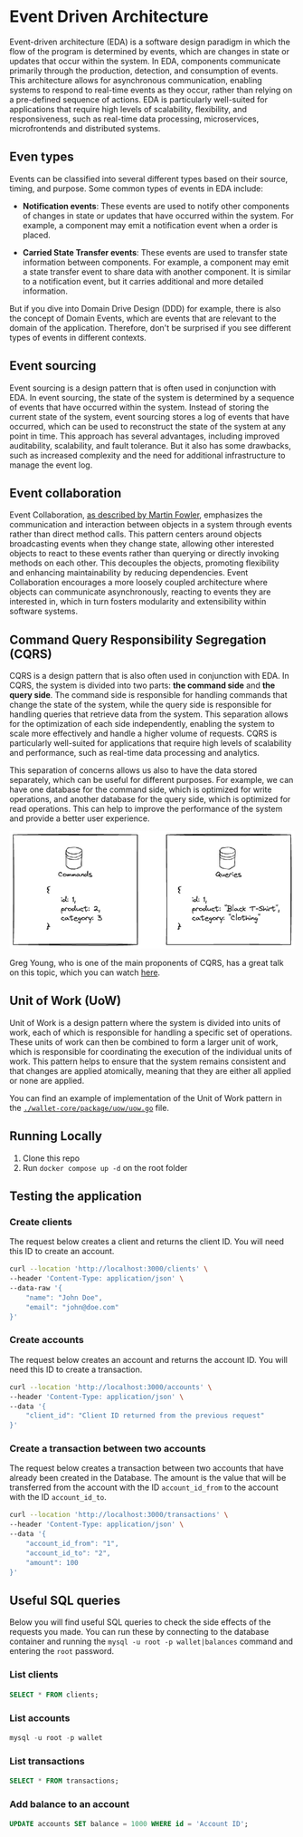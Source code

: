 # Event Driven Architecture

Event-driven architecture (EDA) is a software design paradigm in which the flow of the program is determined by events, which are changes in state or updates that occur within the system. In EDA, components communicate primarily through the production, detection, and consumption of events. This architecture allows for asynchronous communication, enabling systems to respond to real-time events as they occur, rather than relying on a pre-defined sequence of actions. EDA is particularly well-suited for applications that require high levels of scalability, flexibility, and responsiveness, such as real-time data processing, microservices, microfrontends and distributed systems.

## Even types

Events can be classified into several different types based on their source, timing, and purpose. Some common types of events in EDA include:

- **Notification events**: These events are used to notify other components of changes in state or updates that have occurred within the system. For example, a component may emit a notification event when a order is placed.

- **Carried State Transfer events**: These events are used to transfer state information between components. For example, a component may emit a state transfer event to share data with another component. It is similar to a notification event, but it carries additional and more detailed information.

But if you dive into Domain Drive Design (DDD) for example, there is also the concept of Domain Events, which are events that are relevant to the domain of the application. Therefore, don't be surprised if you see different types of events in different contexts.

## Event sourcing

Event sourcing is a design pattern that is often used in conjunction with EDA. In event sourcing, the state of the system is determined by a sequence of events that have occurred within the system. Instead of storing the current state of the system, event sourcing stores a log of events that have occurred, which can be used to reconstruct the state of the system at any point in time. This approach has several advantages, including improved auditability, scalability, and fault tolerance. But it also has some drawbacks, such as increased complexity and the need for additional infrastructure to manage the event log.

## Event collaboration

Event Collaboration, [as described by Martin Fowler](https://martinfowler.com/eaaDev/EventCollaboration.html), emphasizes the communication and interaction between objects in a system through events rather than direct method calls. This pattern centers around objects broadcasting events when they change state, allowing other interested objects to react to these events rather than querying or directly invoking methods on each other. This decouples the objects, promoting flexibility and enhancing maintainability by reducing dependencies. Event Collaboration encourages a more loosely coupled architecture where objects can communicate asynchronously, reacting to events they are interested in, which in turn fosters modularity and extensibility within software systems.

## Command Query Responsibility Segregation (CQRS)

CQRS is a design pattern that is also often used in conjunction with EDA. In CQRS, the system is divided into two parts: **the command side** and **the query side**. The command side is responsible for handling commands that change the state of the system, while the query side is responsible for handling queries that retrieve data from the system. This separation allows for the optimization of each side independently, enabling the system to scale more effectively and handle a higher volume of requests. CQRS is particularly well-suited for applications that require high levels of scalability and performance, such as real-time data processing and analytics.

This separation of concerns allows us also to have the data stored separately, which can be useful for different purposes. For example, we can have one database for the command side, which is optimized for write operations, and another database for the query side, which is optimized for read operations. This can help to improve the performance of the system and provide a better user experience.

![Separation of database example](./docs/images/separation.png)

Greg Young, who is one of the main proponents of CQRS, has a great talk on this topic, which you can watch [here](https://www.youtube.com/watch?v=JHGkaShoyNs).

## Unit of Work (UoW)

Unit of Work is a design pattern where the system is divided into units of work, each of which is responsible for handling a specific set of operations. These units of work can then be combined to form a larger unit of work, which is responsible for coordinating the execution of the individual units of work. This pattern helps to ensure that the system remains consistent and that changes are applied atomically, meaning that they are either all applied or none are applied.

You can find an example of implementation of the Unit of Work pattern in the [`./wallet-core/package/uow/uow.go`](./wallet-core/package/uow/uow.go) file. 

## Running Locally

1. Clone this repo
1. Run `docker compose up -d` on the root folder

## Testing the application

### Create clients

The request below creates a client and returns the client ID. You will need this ID to create an account.

```bash
curl --location 'http://localhost:3000/clients' \
--header 'Content-Type: application/json' \
--data-raw '{
    "name": "John Doe",
    "email": "john@doe.com"
}'
```

### Create accounts

The request below creates an account and returns the account ID. You will need this ID to create a transaction.

```bash
curl --location 'http://localhost:3000/accounts' \
--header 'Content-Type: application/json' \
--data '{
    "client_id": "Client ID returned from the previous request"
}'
```

### Create a transaction between two accounts

The request below creates a transaction between two accounts that have already been created in the Database. The amount is the value that will be transferred from the account with the ID `account_id_from` to the account with the ID `account_id_to`.

```bash
curl --location 'http://localhost:3000/transactions' \
--header 'Content-Type: application/json' \
--data '{
    "account_id_from": "1",
    "account_id_to": "2",
    "amount": 100
}'
```

## Useful SQL queries

Below you will find useful SQL queries to check the side effects of the requests you made. You can run these by connecting to the database container and running the `mysql -u root -p wallet|balances` command and entering the `root` password. 

### List clients

```sql
SELECT * FROM clients;
```

### List accounts

```sql
mysql -u root -p wallet
```

### List transactions

```sql
SELECT * FROM transactions;
```

### Add balance to an account

```sql
UPDATE accounts SET balance = 1000 WHERE id = 'Account ID';
```

















